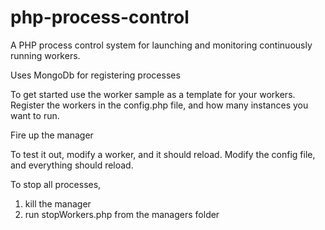 # php-process-control
A PHP process control system for launching and monitoring continuously running workers.

Uses MongoDb for registering processes

To get started use the worker sample as a template for your workers.
Register the workers in the config.php file, and how many instances you want to run.

Fire up the manager

To test it out, modify a worker, and it should reload.
Modify the config file, and everything should reload.

To stop all processes, 
1) kill the manager
2) run stopWorkers.php from the managers folder
